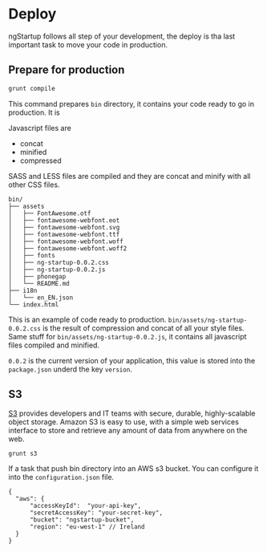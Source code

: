 # Deploy

ngStartup follows all step of your development, the deploy is tha last important task to move your code in production.

## Prepare for production
```bash
grunt compile
```
This command prepares `bin` directory, it contains your code ready to go in production. It is 

Javascript files are
* concat
* minified
* compressed

SASS and LESS files are compiled and they are concat and minify with all other CSS files.

```
bin/
├── assets
│   ├── FontAwesome.otf
│   ├── fontawesome-webfont.eot
│   ├── fontawesome-webfont.svg
│   ├── fontawesome-webfont.ttf
│   ├── fontawesome-webfont.woff
│   ├── fontawesome-webfont.woff2
│   ├── fonts
│   ├── ng-startup-0.0.2.css
│   ├── ng-startup-0.0.2.js
│   ├── phonegap
│   └── README.md
├── i18n
│   └── en_EN.json
└── index.html
```
This is an example of code ready to production. 
`bin/assets/ng-startup-0.0.2.css` is the result of compression and concat of all your style files.  
Same stuff for `bin/assets/ng-startup-0.0.2.js`, it contains all javascript files compiled and minified.

`0.0.2` is the current version of your application, this value is stored into the `package.json` underd the key `version`.

## S3
[S3](https://aws.amazon.com/s3/?nc1=h_ls) provides developers and IT teams with secure, durable, highly-scalable object storage. Amazon S3 is easy to use, with a simple web services interface to store and retrieve any amount of data from anywhere on the web.
```
grunt s3
```
If a task that push bin directory into an AWS s3 bucket. You can configure it into the `configuration.json` file.

```
{
  "aws": {
      "accessKeyId":  "your-api-key",
      "secretAccessKey": "your-secret-key",
      "bucket": "ngstartup-bucket",
      "region": "eu-west-1" // Ireland
  }
}
```
